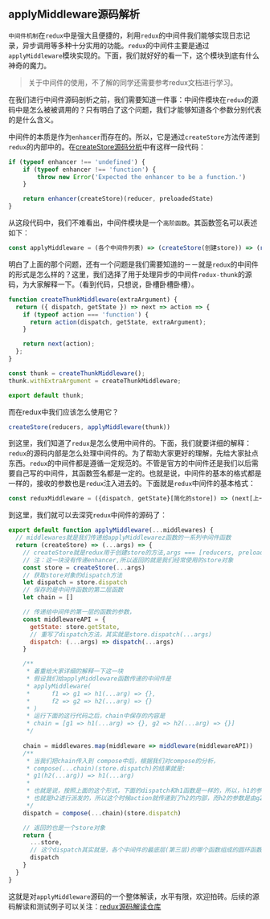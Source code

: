 ## applyMiddleware源码解析
`中间件机制`在`redux`中是强大且便捷的，利用`redux`的中间件我们能够实现日志记录，异步调用等多种十分实用的功能。`redux`的中间件主要是通过`applyMiddleware`模块实现的。下面，我们就好好的看一下，这个模块到底有什么神奇的魔力。
> 关于中间件的使用，不了解的同学还需要参考redux文档进行学习。

在我们进行中间件源码剖析之前，我们需要知道一件事：中间件模块在`redux`的源码中是怎么被被调用的？只有明白了这个问题，我们才能够知道各个参数分别代表的是什么含义。

中间件的本质是作为`enhancer`而存在的。所以，它是通过`createStore`方法传递到`redux`的内部中的。在[createStore源码分析]()中有这样一段代码：

```js
if (typeof enhancer !== 'undefined') {
    if (typeof enhancer !== 'function') {
        throw new Error('Expected the enhancer to be a function.')
    }

    return enhancer(createStore)(reducer, preloadedState)
}
```
从这段代码中，我们不难看出，中间件模块是一个`高阶函数`。其函数签名可以表述如下：

```js
const applyMiddleware = (各个中间件列表) => (createStore(创建store)) => (reducer(reducer集合), preloadedState(初始state)) => {}
```
明白了上面的那个问题，还有一个问题是我们需要知道的－－就是`redux`的中间件的形式是怎么样的？这里，我们选择了用于处理异步的中间件`redux-thunk`的源码，为大家解释一下。（看到代码，只想说，卧槽卧槽卧槽）。

```js
function createThunkMiddleware(extraArgument) {
  return ({ dispatch, getState }) => next => action => {
    if (typeof action === 'function') {
      return action(dispatch, getState, extraArgument);
    }

    return next(action);
  };
}

const thunk = createThunkMiddleware();
thunk.withExtraArgument = createThunkMiddleware;

export default thunk;
```
而在redux中我们应该怎么使用它？

```js
createStore(reducers, applyMiddleware(thunk))
```
到这里，我们知道了`redux`是怎么使用中间件的。下面，我们就要详细的解释：`redux`的源码内部是怎么处理中间件的。为了帮助大家更好的理解，先给大家扯点东西。`redux`的中间件都是遵循一定规范的。不管是官方的中间件还是我们以后需要自己写的中间件，其函数签名都是一定的。也就是说，中间件的基本的格式都是一样的，接收的参数也是`redux`注入进去的。下面就是`redux`中间件的基本格式：

```js
const reduxMiddleware = ({dispatch, getState}[简化的store]) => (next[上一个中间件的dispatch方法]) => (action[实际派发的action对象]) => {}
```
到这里，我们就可以去深究`redux`中间件的源码了：

```js
export default function applyMiddleware(...middlewares) {
  // middlewares就是我们传递给applyMiddlewarez函数的一系列中间件函数
  return (createStore) => (...args) => {
    // createStore就是redux用于创建store的方法,args === [reducers, preloadedState]。下面这句话就是在中间件的内部，使用我们传递的参数创建一个store对象
    // 注：这一块没有传递enhancer,所以返回的就是我们经常使用的store对象
    const store = createStore(...args)
    // 获取store对象的dispatch方法
    let dispatch = store.dispatch
    // 保存的是中间件函数的第二层函数
    let chain = []

    // 传递给中间件的第一层的函数的参数，
    const middlewareAPI = {
      getState: store.getState,
      // 重写了dispatch方法，其实就是store.dispatch(...args)
      dispatch: (...args) => dispatch(...args)
    }

    /** 
     * 着重给大家详细的解释一下这一块
     * 假设我们给applyMiddleware函数传递的中间件是
     * applyMiddleware(
     *      f1 => g1 => h1(...arg) => {},
     *      f2 => g2 => h2(...arg) => {}
     * )
     * 运行下面的这行代码之后，chain中保存的内容是
     * chain = [g1 => h1(...arg) => {}, g2 => h2(...arg) => {}]
     */
    
    chain = middlewares.map(middleware => middleware(middlewareAPI))
    /**
     * 当我们把chain传入到 compose中后，根据我们对compose的分析，
     * compose(...chain)(store.dispatch)的结果就是:
     * g1(h2(...arg)) => h1(...arg)
     * 
     * 也就是说，按照上面的这个形式，下面的dispatch和h1函数是一样的，所以，h1的参数，就是我们需要派发的action，当我们调用dispatch的时候，其实就相当于调用h1(action)，而在h1的内部，这个action是由g1的参数
     * 也就是h2进行派发的，所以这个时候action就传递到了h2的内部，而h2的参数是由g2的参数，也就是实际传入的store.dispatch进行派发的，就这样层层传入，层层输出，就形成了我们强大的中间件机制。
     */
    dispatch = compose(...chain)(store.dispatch)

    // 返回的也是一个store对象
    return {
      ...store,
      // 这个dispatch其实就是，各个中间件的最底层(第三层)的哪个函数组成的圆环函数构成的
      dispatch
    }
  }
}
```

这就是对`applyMiddleware`源码的一个整体解读，水平有限，欢迎拍砖。后续的源码解读和测试例子可以关注：[redux源码解读仓库](https://github.com/SourceCooode/__redux)